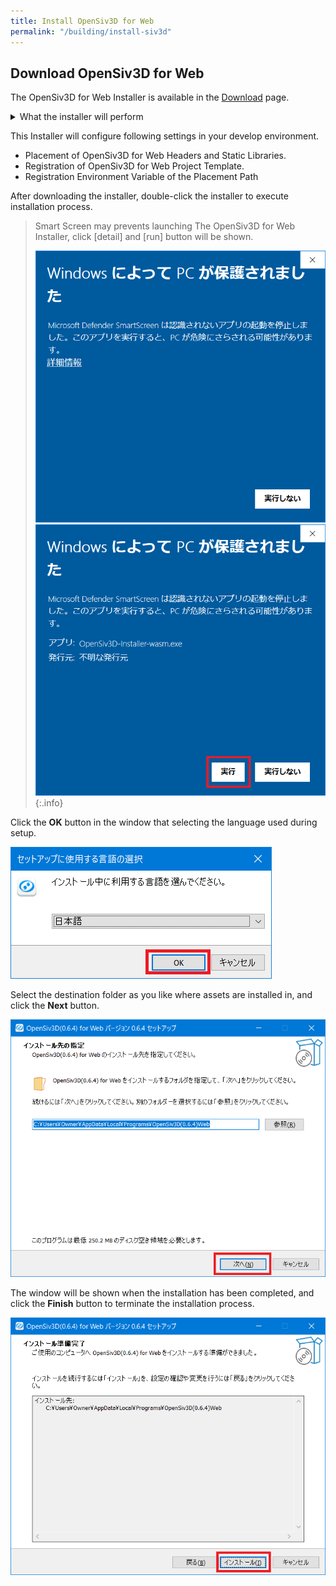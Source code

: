 ```yaml
---
title: Install OpenSiv3D for Web
permalink: "/building/install-siv3d"
---
```


## Download OpenSiv3D for Web

The OpenSiv3D for Web Installer is available in the [Download](/download) page.

<details markdown="block"><summary>What the installer will perform</summary> </details>

This Installer will configure following settings in your develop environment.

- Placement of OpenSiv3D for Web Headers and Static Libraries.
- Registration of OpenSiv3D for Web Project Template.
- Registration Environment Variable of the Placement Path



After downloading the installer, double-click the installer to execute installation process.

> Smart Screen may prevents launching The OpenSiv3D for Web Installer, click [detail] and [run] button will be shown.
>
> ![SmartScreen1](/assets/img/building/install-siv3d/SmartScreenGuard1.png) ![SmartScreen2](/assets/img/building/install-siv3d/SmartScreenGuard2.png) {:.info}

Click the **OK** button in the window that selecting the language used during setup.

![OpenSiv3DforWebInstaller0.png](/assets/img/building/install-siv3d/OpenSiv3DForWebInstaller0.png)

Select the destination folder as you like where assets are installed in, and click the **Next** button.

![OpenSiv3DforWebInstaller1.png](/assets/img/building/install-siv3d/OpenSiv3DForWebInstaller1.png)

The window will be shown when the installation has been completed, and click the **Finish** button to terminate the installation process.

![OpenSiv3DforWebInstaller2.png](/assets/img/building/install-siv3d/OpenSiv3DForWebInstaller2.png)
